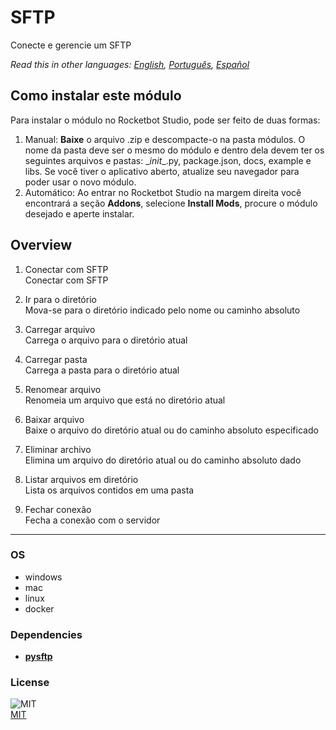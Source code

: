 # SFTP
  
Conecte e gerencie um SFTP  

*Read this in other languages: [English](README.md), [Português](README.pr.md), [Español](README.es.md)*

## Como instalar este módulo
  
Para instalar o módulo no Rocketbot Studio, pode ser feito de duas formas:
1. Manual: __Baixe__ o arquivo .zip e descompacte-o na pasta módulos. O nome da pasta deve ser o mesmo do módulo e dentro dela devem ter os seguintes arquivos e pastas: \__init__.py, package.json, docs, example e libs. Se você tiver o aplicativo aberto, atualize seu navegador para poder usar o novo módulo.
2. Automático: Ao entrar no Rocketbot Studio na margem direita você encontrará a seção **Addons**, selecione **Install Mods**, procure o módulo desejado e aperte instalar.  


## Overview


1. Conectar com SFTP  
Conectar com SFTP

2. Ir para o diretório  
Mova-se para o diretório indicado pelo nome ou caminho absoluto

3. Carregar arquivo  
Carrega o arquivo para o diretório atual

4. Carregar pasta  
Carrega a pasta para o diretório atual

5. Renomear arquivo  
Renomeia um arquivo que está no diretório atual

6. Baixar arquivo  
Baixe o arquivo do diretório atual ou do caminho absoluto especificado

7. Eliminar archivo  
Elimina um arquivo do diretório atual ou do caminho absoluto dado

8. Listar arquivos em diretório  
Lista os arquivos contidos em uma pasta

9. Fechar conexão  
Fecha a conexão com o servidor  




----
### OS

- windows
- mac
- linux
- docker

### Dependencies
- [**pysftp**](https://pypi.org/project/pysftp/)
### License
  
![MIT](https://camo.githubusercontent.com/107590fac8cbd65071396bb4d04040f76cde5bde/687474703a2f2f696d672e736869656c64732e696f2f3a6c6963656e73652d6d69742d626c75652e7376673f7374796c653d666c61742d737175617265)  
[MIT](http://opensource.org/licenses/mit-license.ph)